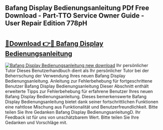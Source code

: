 ## Bafang Display Bedienungsanleitung PDf Free Download - Part-TTO Service Owner Guide - User Repair Edition 778pH

# <h2><a href="http://df3p3p.blite.top/?on=Bafang+Display+Bedienungsanleitung">🔗Download 👉🔴 Bafang Display Bedienungsanleitung</a></h2>

[![Bafang Display Bedienungsanleitung new download](https://i.imgur.com/lujVjoI.png)](http://df3p3p.blite.top/?on=Bafang+Display+Bedienungsanleitung)
Ihr persönlicher Tutor Dieses Benutzerhandbuch dient als Ihr persönlicher Tutor bei der Beherrschung der Verwendung Ihres neuen Bafang Display Bedienungsanleitung. Anleitung zur Fehlerbehebung für fortgeschrittene Benutzer Bafang Display Bedienungsanleitung Dieser Abschnitt enthält erweiterte Tipps zur Fehlerbehebung für erfahrene Benutzer Ihres neuen Bafang Display Bedienungsanleitung. Dieses bemerkenswerte Bafang Display Bedienungsanleitung bietet dank seiner fortschrittlichen Funktionen eine nahtlose Mischung aus Funktionalität und Benutzerfreundlichkeit. Bitte teilen Sie Ihre Gedanken Bafang Display BedienungsanleitungD. Ihr Feedback ist für uns von unschätzbarem Wert. Bitte teilen Sie Ihre Gedanken und Vorschläge mit.
